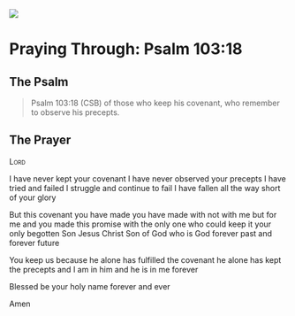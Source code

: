 <img class="intro-right" src="/images/art-paris-psalter.jpg">

# Praying Through: Psalm 103:18

## The Psalm

>Psalm 103:18 (CSB) of those who keep his covenant, who remember to observe his precepts.

## The Prayer

<div style="font-variant: small-caps;">
Lord
</div>

I have never kept your covenant
  I have never observed your precepts
  I have tried and failed
  I struggle and continue to fail
  I have fallen all the way short of your glory

But this covenant you have made
  you have made with not with me
  but for me
  and you made this promise
  with the only one who could keep it
  your only begotten Son
  Jesus Christ
  Son of God who is God
  forever past and forever future

You keep us
  because he alone has fulfilled the covenant
  he alone has kept the precepts
  and I am in him
  and he is in me
  forever

Blessed be your holy name forever and ever

Amen
